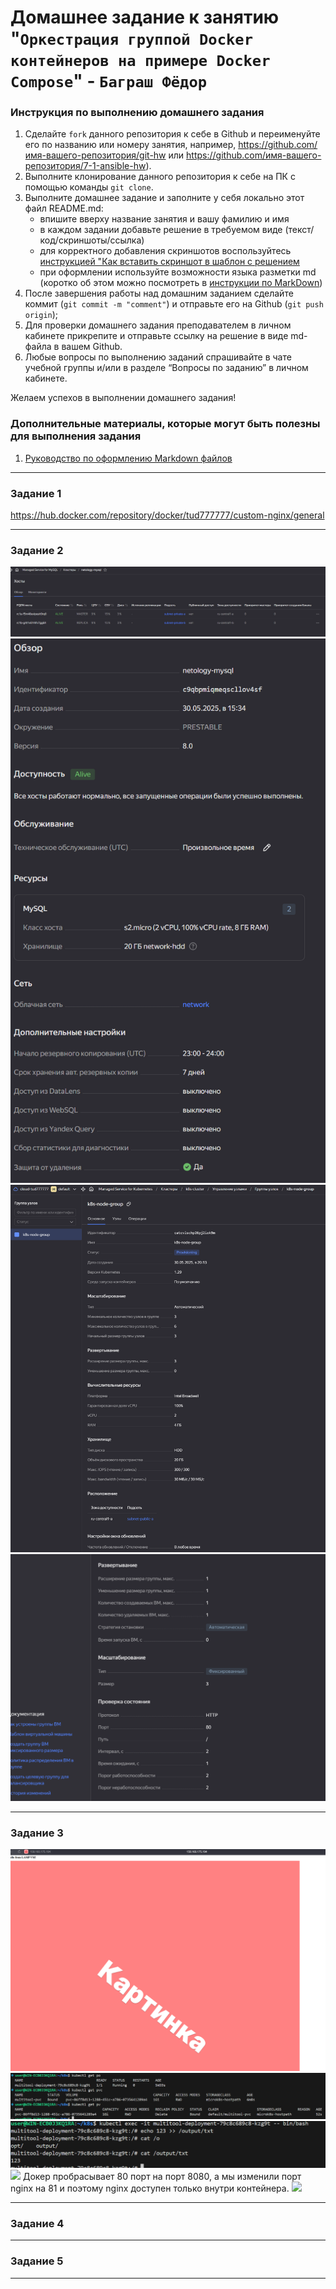 # Домашнее задание к занятию "`Оркестрация группой Docker контейнеров на примере Docker Compose`" - `Баграш Фёдор`


### Инструкция по выполнению домашнего задания

   1. Сделайте `fork` данного репозитория к себе в Github и переименуйте его по названию или номеру занятия, например, https://github.com/имя-вашего-репозитория/git-hw или  https://github.com/имя-вашего-репозитория/7-1-ansible-hw).
   2. Выполните клонирование данного репозитория к себе на ПК с помощью команды `git clone`.
   3. Выполните домашнее задание и заполните у себя локально этот файл README.md:
      - впишите вверху название занятия и вашу фамилию и имя
      - в каждом задании добавьте решение в требуемом виде (текст/код/скриншоты/ссылка)
      - для корректного добавления скриншотов воспользуйтесь [инструкцией "Как вставить скриншот в шаблон с решением](https://github.com/netology-code/sys-pattern-homework/blob/main/screen-instruction.md) 
      - при оформлении используйте возможности языка разметки md (коротко об этом можно посмотреть в [инструкции  по MarkDown](https://github.com/netology-code/sys-pattern-homework/blob/main/md-instruction.md))
   4. После завершения работы над домашним заданием сделайте коммит (`git commit -m "comment"`) и отправьте его на Github (`git push origin`);
   5. Для проверки домашнего задания преподавателем в личном кабинете прикрепите и отправьте ссылку на решение в виде md-файла в вашем Github.
   6. Любые вопросы по выполнению заданий спрашивайте в чате учебной группы и/или в разделе “Вопросы по заданию” в личном кабинете.
   
Желаем успехов в выполнении домашнего задания!
   
### Дополнительные материалы, которые могут быть полезны для выполнения задания

1. [Руководство по оформлению Markdown файлов](https://gist.github.com/Jekins/2bf2d0638163f1294637#Code)

---

### Задание 1

https://hub.docker.com/repository/docker/tud777777/custom-nginx/general

--- 

### Задание 2

![](https://github.com/tud777777/git_homework/blob/main/img/img1.png)
![](https://github.com/tud777777/git_homework/blob/main/img/img2.png)
![](https://github.com/tud777777/git_homework/blob/main/img/img3.png)
![](https://github.com/tud777777/git_homework/blob/main/img/img4.png)

--- 


### Задание 3

![](https://github.com/tud777777/git_homework/blob/main/img/img5.png)
![](https://github.com/tud777777/git_homework/blob/main/img/img6.png)
![](https://github.com/tud777777/git_homework/blob/main/img/img7.png)
![](https://github.com/tud777777/git_homework/blob/main/img/img8.png)
Докер пробрасывает 80 порт на порт 8080, а мы изменили порт nginx на 81 и поэтому nginx доступен только внутри контейнера.
![](https://github.com/tud777777/git_homework/blob/main/img/img9.png)

--- 


### Задание 4



--- 

### Задание 5



--- 

